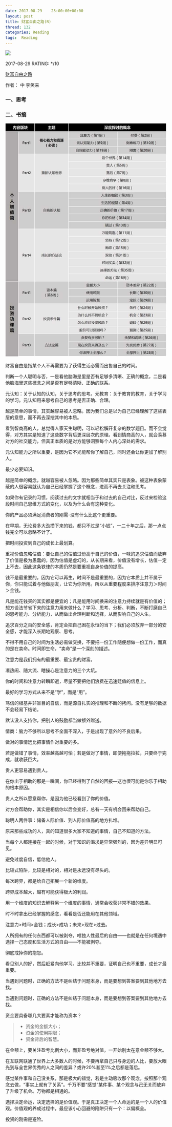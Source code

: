 ```yaml
---
date: 2017-08-29    23:00:00+00:00
layout: post
title: 财富自由之路(R)
thread: 132
categories: Reading
tags:  Reading
---
```


<img src="https://img3.doubanio.com/lpic/s29500850.jpg" width="200" />

2017-08-29 RATING:  */10



[财富自由之路](https://book.douban.com/subject/27094706/)



作者： 中 李笑来



### 一、思考





### 二、书摘

![](/images/财富自由之路/财富自由之路.png)

财富自由是指某个人不再需要为了获得生活必需而出售自己的时间。

判断一个人聪明与否，一是看他脑海是里是否有足够多清晰、正确的概念，二是看他脑海里这些概念之间是否有足够清晰、正确的联系。

元认知：关于认知的认知，关于思考的思考。元教育：关于教育的教育，关于学习的学习。元认知用来思考自己的思考是否正确、合理。

越是简单的事情，其实越容易被人忽略。因为我们总是以为自己已经理解了这些表层的意思，而不再去深挖其中的本质。

看到智商高的人，总觉得人家天生聪明，可以轻松解开复杂的数学题目。而不会觉得，对方其实是知道了这些数字背后更深层次的原理。看到情商高的人，就会羡慕对方的社交能力，但真正本质的是对方能够洞察每个人内心深处的需求。

元认知能力之所以重要，是因为它不光能帮你了解自己，同时还会让你更加了解别人。

最少必要知识。

越是简单的概念，就越容易被人忽略。因为那些简单其实只是表象。被这种表象蒙蔽的人很容易就认为自己已经掌握了这个概念，进而不再去关注和思考。

如果你有记录的习惯，阅读过去的文字就相当于和过去的自己对比，反过来检验这段时间自己思维方式的变化，以及为什么会有这种变化。

你的产品必须满足消费者的刚需-没有什么比这个更重要。

在早期，无论费多大劲攒下来的钱，都只不过是“小钱”，一二十年之后，那一点点钱完全可以忽略不计了。

把时间投资到自己的成长上最划算。

重视价值忽略估值：要让自己的估值过份高于自己的价值，一味的追求估值而放弃了价值是极为愚蠢的，因为估值是虚幻的，从长期来看，价值没有增长，估值一定上不去，因此这条铁律的本质仍然是要重视自身价值的提高。

钱不是最重要的，因为它可以再生，时间不是最重要的，因为它本质上并不属于你，你只能试着与他做朋友，让它为你所用。所以从重要程度来排序注意力＞时间＞金钱。

凡是能花钱买的其实都是便宜的；凡是能用时间换来的注意力持续就是有价值的；想方设法节省下来的注意力用来做什么？学习、思考、分析、判断，不断打磨自己的思考能力、分析能力，从而做出合理判断和选择，从而影响自己的人生。

追求百分之百的安全感，肯定会把自己困在永恒的当下；我们必须放弃一部分的安全感，才能深入长期地观察、思考。

不得不用自己的时间为生活必需做交换，不要把一份工作随便想做一份工作，而真的是在卖命。时间即生命，“卖命”是一个深刻的描述。

注意力是我们拥有的最重要、最宝贵的财富。

凑热闹、随大流、瞎操心是注意力的三个大坑。

你的时间和注意力转瞬即逝，尽量不要把他们浪费在迅速贬值的信息上。

最好的学习方式从来不是“学”，而是“用”。

笃信的根基并非盲目的自信，而是源自扎实的推理和不断的拷问。没有足够的数据不会轻易下结论。

默认没人支持你，把别人的鼓励都当做额外赠送。

情商：脑力不够所以思考不全面不深入，于是出现了意外的不良后果。

做对的事情远比把事情作对重要的多。

若是做错了事情，效率越高越可怕；若是做对了事情，即便拖拖拉拉，只要终于完成，就收获巨大。

贵人更容易遇到贵人。

在你出于相助的那是一瞬间，你已经得到了自然的回报—这也很可能是你乐于相助的根本原因。

贵人之所以愿意帮你，是因为他已经看到了你的价值。

对方会帮助你，其实是相信你以后会变好，总有一天有机会回来帮助自己。

聪明人两件事：储备人际价值、到人际价值高的地方扎堆。

原来那些成功的人，真的知道很多大家不知道的事情，自己不知道的方法。

当每个人都连接在一起的时候，对于知识的渴求是异常强烈的，因为差异明显可见。

避免过度自信，低估他人。

比较式陷阱，比较是相对的，相对是永远没有尽头的。

每次跨界，都是给自己拓展一个新的维度。

跨界成本越大，越有可能获得极大的利润。

用一个维度的知识去解释另一个维度的事情，通常会收获非常不错的效果。

时不时拿出已经掌握的感念，看看是否还能用在其他领域。

注意力>时间>金钱；成长>成功；未来>现在>过去。

人所拥有的任何东西都可以被剥夺，唯独人性最后的自由——也就是在任何境遇中选择一己态度和生活方式的自由——不能被剥夺。

彻底戒掉你的抱怨。

看见别人的好，然后赶紧向他学习。比较并不重要，证明自己也不重要，成长才最重要。

当遇到问题时，正确的方法不是纠结于问题本身，而是要想到答案要到其他地方去找。

当遇到问题时，正确的方法不是纠结于问题本身，而是要想到答案要到其他地方去找。

资金要具备哪几大要素才能称为资本？

> * 资金的金额大小；
> * 资金的使用期限；
> * 资金背后的智慧。



在金额上，要关注盈亏比例大小，而非盈亏绝对值，一开始别太在意金额不够大。

在互联网联通了世界上大多数人的时候，不要再拿自己只与身边的人比，要放大眼光到与全世界优秀的人之间的差异？或许20%甚至1%之后都是落后。

感觉某件事和自己没关系，那是极大的错觉，若是主动吸收那个观念，按照那个观念去做，“事实上就有了关系”。千万不要“感觉”某件事、某个观念与己无关而放弃了升级了机会。万物都是相通的。

选择决定命运，决定选择的是价值观。于是真正决定一个人命运的是一个人的价值观。价值观的养成过程中，最应该小心回避的陷阱只有一个：以偏概全。

投资的刚需是避险。













































































